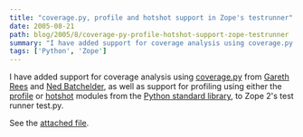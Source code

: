 ```yaml
---
title: "coverage.py, profile and hotshot support in Zope's testrunner"
date: 2005-08-21
path: blog/2005/8/coverage-py-profile-hotshot-support-zope-testrunner
summary: "I have added support for coverage analysis using coverage.py from Gareth Rees and Ned Batchelder, as well as support for profiling using either the profile or hotshot modules from the Python standard library, to Zope 2's test runner test.py."
tags: ['Python', 'Zope']
---
```


I have added support for coverage analysis using <a href="http://www.nedbatchelder.com/code/modules/coverage.html">coverage.py</a>
from <a href="http://www.garethrees.org/2001/12/04/python-coverage/">Gareth
Rees</a> and <a href="http://www.nedbatchelder.com/">Ned Batchelder</a>, as well as support for profiling using either the <a href="http://docs.python.org/lib/profile.html">profile</a> or <a href="http://docs.python.org/lib/module-hotshot.html">hotshot</a> modules
from the <a href="http://effbot.org/zone/librarybook-index.htm">Python
standard library</a>, to Zope 2's test runner test.py.

See the <a href="/assets/code/test.py">attached file</a>.



